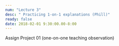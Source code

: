 ```yaml
---
num: "Lecture 3"
desc: " Practicing 1-on-1 explanations (Phill)"
ready: false
date: 2018-02-01 9:30:00.00-8:00
---
```



Assign Project 01 (one-on-one teaching observation)

